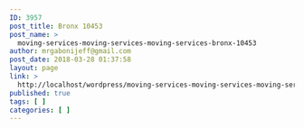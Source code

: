 ```yaml
---
ID: 3957
post_title: Bronx 10453
post_name: >
  moving-services-moving-services-moving-services-bronx-10453
author: mrgabonijeff@gmail.com
post_date: 2018-03-28 01:37:58
layout: page
link: >
  http://localhost/wordpress/moving-services-moving-services-moving-services-bronx-10453/
published: true
tags: [ ]
categories: [ ]
---
```

